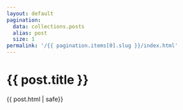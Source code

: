 ```yaml
---
layout: default
pagination:
  data: collections.posts
  alias: post
  size: 1
permalink: '/{{ pagination.items[0].slug }}/index.html'
---
```


<h1>{{ post.title }}</h1>

{{ post.html | safe}}
